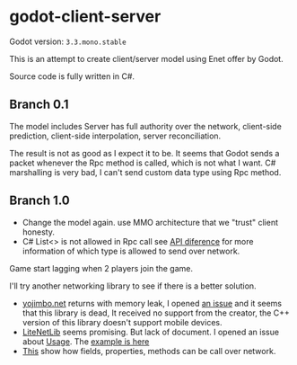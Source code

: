 # godot-client-server
Godot version: `3.3.mono.stable`

This is an attempt to create client/server model using Enet offer by Godot.

Source code is fully written in C#.
## Branch 0.1
The model includes Server has full authority over the network, client-side prediction, client-side interpolation, server reconciliation.

The result is not as good as I expect it to be. It seems that Godot sends a packet whenever the Rpc method is called, which is not what I want.
C# marshalling is very bad, I can't send custom data type using Rpc method.
## Branch 1.0
- Change the model again. use MMO architecture that we "trust" client honesty.
- C# List<> is not allowed in Rpc call see [API diference](https://docs.godotengine.org/en/stable/getting_started/scripting/c_sharp/c_sharp_differences.html) for more information of which type is allowed to send over network.


Game start lagging when 2 players join the game.

I'll try another networking library to see if there is a better solution.
- [yojimbo.net](https://github.com/netcode-io/yojimbo.net.git) returns with memory leak, I opened [an issue](https://github.com/netcode-io/yojimbo.net/issues/3) and it seems that this library is dead, It received no support from the creator, the C++ version of this library doesn't support mobile devices.
- [LiteNetLib](https://github.com/RevenantX/LiteNetLib) seems promising. But lack of document. I opened an issue about [Usage](https://github.com/RevenantX/LiteNetLib/issues/452). The [example is here](https://github.com/nongvantinh/godot-client-server/files/7070250/test-lite-net-lib.zip)
- [This](https://github.com/nongvantinh/godot-client-server/files/7103309/TestAttributes.zip) show how fields, properties, methods can be call over network.


